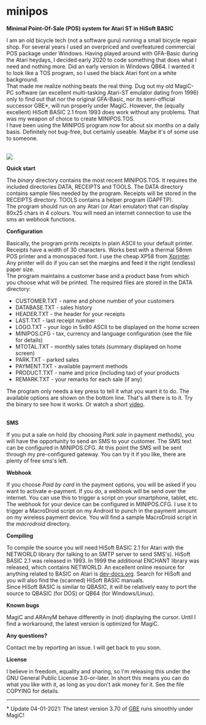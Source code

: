 # minipos
<b>Minimal Point-Of-Sale (POS) system for Atari ST in HiSoft BASIC</b>

I am an old bicycle tech (not a software guru) running a small bicycle repair shop.
For several years I used an overpriced and overfeatured commercial POS package under Windows. Having played around with GFA-Basic during the Atari heydays, I decided early 2020 to code something that does what I need and nothing more.
Did an early version in Windows QB64. I wanted it to look like a TOS program, so I used the black Atari font on a white background.
<br>That made me realize nothing beats the real thing. Dug out my old MagiC-PC software (an excellent multi-tasking Atari-ST emulator dating from 1996) only to find out that nor the original GFA-Basic, nor its semi-official successor GBE*, will run properly under MagiC. 
However, the (equally excellent) HiSoft BASIC 2.1 from 1993 does work without any problems. That was my weapon of choice to create MINIPOS.TOS.
<br>I have been using the MINIPOS program now for about six months on a daily basis. Definitely not bug-free, but certainly useable. Maybe it's of some use to someone.

<br><img src="https://github.com/winterhard/minipos/blob/main/image/screenshot.jpg">

<b>Quick start</b>

The <i>binary</i> directory contains the most recent MINIPOS.TOS. It requires the included directories DATA, RECEIPTS and TOOLS. 
The DATA directory contains sample files needed by the program.
Receipts will be stored in the RECEIPTS directory. TOOLS contains a helper program (GAPFTP).
<br>The program should run on any Atari (or Atari emulator) that can display 80x25 chars in 4 colours. You will need an internet connection to use the sms an webhook functions.

<b>Configuration</b>

Basically, the program prints receipts in plain ASCII to your default printer. Receipts have a width of 30 characters. Works best with a thermal 58mm POS printer and a monospaced font. I use the cheap XP58 from <a href="https://www.xprintertech.com/">Xprinter</a>. Any printer will do if you can set the margins and feed it the right (endless) paper size.
<br>The program maintains a customer base and a product base from which you choose what will be printed. The required files are stored in the DATA directory:
<ul>
<li>CUSTOMER.TXT - name and phone number of your customers
<li>DATABASE.TXT - sales history
<li>HEADER.TXT - the header for your receipts
<li>LAST.TXT - last receipt number
<li>LOGO.TXT - your logo in 5x80 ASCII to be displayed on the home screen
<li>MINIPOS.CFG - tax, currency and language configuration (see the file for details)
<li>MTOTAL.TXT - monthly sales totals (summary displayed on home screen)
<li>PARK.TXT - parked sales
<li>PAYMENT.TXT - available payment methods
<li>PRODUCT.TXT - name and price (including tax) of your products
<li>REMARK.TXT - your remarks for each sale (if any)
</ul>
The program only needs a key press to tell it what you want it to do. The available options are shown on the bottom line. That's all there is to it. Try the binary to see how it works. Or watch a short 
<a href="https://www.youtube.com/watch?v=CBsLJ-SIWyk" target="_blank">video</a>.

<br><b>SMS</b>

If you put a sale on hold (by choosing <i>Park sale</i> in payment methods), you will have the opportunity to send an SMS to your customer. The SMS text can be configured in MINIPOS.CFG. At this point the SMS will be sent through my pre-configured gateway. You can try it if you like, there are plenty of free sms's left.

<b>Webhook</b>

If you choose <i>Paid by card</i> in the payment options, you will be asked if you want to activate e-payment. If you do, a webhook will be send over the internet. You can use this to trigger a script on your smartphone, tablet, etc. The webhook for your device can be configured in MINIPOS.CFG. I use it to trigger a MacroDroid script on my Android to punch in the payment amount on my wireless payment device. You will find a sample MacroDroid script in the <i>macrodroid</i> directory.

<b>Compiling</b>

To compile the source you will need HiSoft BASIC 2.1 for Atari with the NETWORLD library (for talking to an SMTP server to send SMS's).
HiSoft BASIC 2.1 was released in 1993. In 1999 the additional ENCHANT library was released, which contains NETWORLD.
An excellent online resource for anything related to BASIC on Atari is <a href="https://docs.dev-docs.org/">dev-docs.org</a>. Search for HiSoft and you will also find the (scanned) HiSoft BASIC manuals.
<br>Since HiSoft BASIC is similar to QBASIC, it will be relatively easy to port the source to QBASIC (for DOS) or QB64 (for Windows/Linux).

<b>Known bugs</b>

MagiC and ARAnyM behave differently in (not) displaying the cursor. Until I find a workaround, the latest version is optimized for MagiC.

<b>Any questions?</b>

Contact me by reporting an issue. I will get back to you soon.

<b>License</b>

I believe in freedom, equality and sharing, so I'm releasing this under the GNU General Public License 3.0-or-later. In short this means you can do what you like with it, as long as you don't ask money for it. See the file COPYING for details.

<hr>
* Update 04-01-2021: The latest version 3.70 of <a href="http://gfabasic.net">GBE</a> runs smoothly under MagiC!
